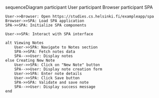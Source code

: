 sequenceDiagram
    participant User
    participant Browser
    participant SPA

    User->>Browser: Open https://studies.cs.helsinki.fi/exampleapp/spa
    Browser->>SPA: Load SPA application
    SPA->>SPA: Initialize SPA components

    User->>SPA: Interact with SPA interface

    alt Viewing Notes
        User->>SPA: Navigate to Notes section
        SPA->>SPA: Fetch notes data
        SPA-->>User: Display notes
    else Creating New Note
        User->>SPA: Click on "New Note" button
        SPA-->>User: Display note creation form
        User->>SPA: Enter note details
        User->>SPA: Click Save button
        SPA->>SPA: Validate and save note
        SPA-->>User: Display success message
    end